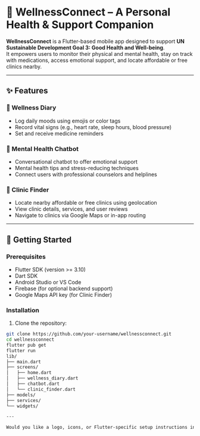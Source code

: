 # 🌿 WellnessConnect – A Personal Health & Support Companion

**WellnessConnect** is a Flutter-based mobile app designed to support **UN Sustainable Development Goal 3: Good Health and Well-being**.  
It empowers users to monitor their physical and mental health, stay on track with medications, access emotional support, and locate affordable or free clinics nearby.

---

## ✨ Features

### 📝 Wellness Diary
- Log daily moods using emojis or color tags
- Record vital signs (e.g., heart rate, sleep hours, blood pressure)
- Set and receive medicine reminders

### 💬 Mental Health Chatbot
- Conversational chatbot to offer emotional support
- Mental health tips and stress-reducing techniques
- Connect users with professional counselors and helplines

### 🏥 Clinic Finder
- Locate nearby affordable or free clinics using geolocation
- View clinic details, services, and user reviews
- Navigate to clinics via Google Maps or in-app routing

---

## 🚀 Getting Started

### Prerequisites
- Flutter SDK (version >= 3.10)
- Dart SDK
- Android Studio or VS Code
- Firebase (for optional backend support)
- Google Maps API key (for Clinic Finder)

### Installation

1. Clone the repository:

```bash
git clone https://github.com/your-username/wellnessconnect.git
cd wellnessconnect
flutter pub get
flutter run
lib/
├── main.dart
├── screens/
│   ├── home.dart
│   ├── wellness_diary.dart
│   ├── chatbot.dart
│   └── clinic_finder.dart
├── models/
├── services/
└── widgets/

---

Would you like a logo, icons, or Flutter-specific setup instructions included too?

